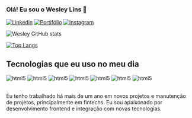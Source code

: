 

### Olá! Eu sou o Wesley Lins 🤚 

[![Linkedin](https://img.shields.io/badge/LinkedIn-0077B5?style=for-the-badge&logo=linkedin&logoColor=white)](https://www.linkedin.com/in/wesleylins/)
[![Portifólio](https://img.shields.io/badge/website-000000?style=for-the-badge&logo=About.me&logoColor=white)](https://wesleylins.netlify.app/)
[![Instagram](https://img.shields.io/badge/Instagram-E4405F?style=for-the-badge&logo=instagram&logoColor=white)](https://www.instagram.com/wesleylinsjj/?hl=pt-br)

![Wesley GitHub stats](https://github-readme-stats.vercel.app/api?username=wesli10&show_icons=true&theme=dracula)

[![Top Langs](https://github-readme-stats.vercel.app/api/top-langs/?username=wesli10)](https://github.com/anuraghazra/github-readme-stats)

## Tecnologias que eu uso no meu dia


<div style='display: inline_block'> 
  <img alt='html5' src='https://img.shields.io/badge/React-20232A?style=for-the-badge&logo=react&logoColor=61DAFB'>
  <img alt='html5' src='https://img.shields.io/badge/Node.js-43853D?style=for-the-badge&logo=node.js&logoColor=white'>
  <img alt='html5' src='https://img.shields.io/badge/TypeScript-007ACC?style=for-the-badge&logo=typescript&logoColor=white'>
  <img alt='html5' src='https://img.shields.io/badge/Tailwind_CSS-38B2AC?style=for-the-badge&logo=tailwind-css&logoColor=white'>
  <img alt='html5' src='https://img.shields.io/badge/React_Native-20232A?style=for-the-badge&logo=react&logoColor=61DAFB'>
  <img alt='html5' src='https://img.shields.io/badge/PostgreSQL-316192?style=for-the-badge&logo=postgresql&logoColor=white'>
  <img alt='html5' src='https://img.shields.io/badge/Python-3776AB?style=for-the-badge&logo=python&logoColor=white'>
</div> <br/>

Eu tenho trabalhado há mais de um ano em novos projetos e manutenção de projetos, principalmente em fintechs. Eu sou apaixonado por desenvolvimento frontend e integração com novas tecnologias.

